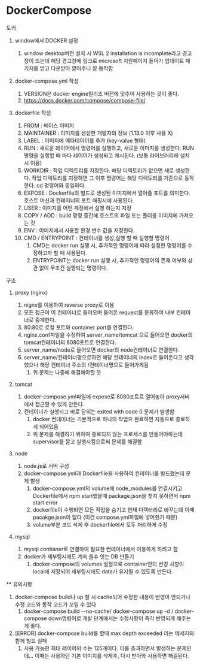 # DockerCompose
도커

1. window에서 DOCKER 설정
   1. window desktop버전 설치 시 WSL 2 installation is incomplete라고 경고창이 뜨는데 해당 경고창에 링크로 microsoft 지원페이지 들어가 업데이트 패키지를 받고 다운받아 깔아주니 잘 동작함 

2. docker-compose.yml 작성
   1. VERSION은 docker engine릴리즈 버전에 맞추어 사용하는 것이 좋다.
   2. https://docs.docker.com/compose/compose-file/
   
3. dockerfile 작성
   1. FROM : 베이스 이미지
   2. MAINTAINER : 이미지를 생성한 개발자의 정보 (1.13.0 이후 사용 X)
   3. LABEL : 이미지에 메타데이터를 추가 (key-value 형태)
   4. RUN : 새로운 레이어에서 명령어를 실행하고, 새로운 이미지를 생성한다.
      RUN 명령을 실행할 때 마다 레이어가 생성되고 캐시된다. (보통 라이브러리에 설치시 이용)
   5. WORKDIR : 작업 디렉토리를 지정한다. 해당 디렉토리가 없으면 새로 생성한다.
      작업 디렉토리를 지정하면 그 이후 명령어는 해당 디렉토리를 기준으로 동작한다.
      cd 명령어와 동일하다.
   6. EXPOSE : Dockerfile의 빌드로 생성된 이미지에서 열어줄 포트를 의미한다.
      호스트 머신과 컨테이너의 포트 매핑시에 사용된다.
   7. USER : 이미지를 어떤 계정에서 실행 하는지 지정
   8. COPY / ADD : build 명령 중간에 호스트의 파일 또는 폴더를 이미지에 가져오는 것
   9. ENV : 이미지에서 사용할 환경 변수 값을 지정한다.
   10. CMD / ENTRYPOINT : 컨테이너를 생성,실행 할 때 실행할 명령어
       1. CMD는 docker run 실행 시, 추가적인 명령어에 따라 설정한 명령어를 수정하고자 할 때 사용된다.
       2. ENTRYPOINT는 docker run 실행 시, 추가적인 명령어의 존재 여부와 상관 없이 무조건 실행되는 명령이다.

구조
1. proxy (nginx)
   1. nignx를 이용하여 reverse proxy로 이용
   2. 모든 접근이 이 컨테이너로 들어오며 들어온 request를 분류하여 내부 컨테이너로 중계한다.
   3. 80:80로 로컬 포트와 container port를 연결한다. 
   4. nginx.conf파일을 수정하여 server_name/tomcat 으로 들어오면 docker의 tomcat컨테이너의 8080포트로 연결한다.
   5. server_name/node로 들어오면 docker의 node컨테이너로 연결한다.
   6. server_name/컨테이너명으로하면 해당 컨테이너의 index로 들어온다고 생각했으나 해당 컨테이너 주소의 /컨테이너명으로 들어가게됨
      1. 위 문제는 나중에 해결해야할 듯

2. tomcat
   1. docker-compose.yml파일에 expose로 8080포트르 열어놓아 proxy서버에서 접근할 수 있게 만든다.
   2. 컨테이너가 실행되고 바로 닫히는 exited with code 0 문제가 발생함
      1. docker 컨테이너는 기본적으로 하나의 작업으 완료하면 자동으로 종료하게 되어있음
      2. 위 문제를 해결하기 위하여 종료되지 않는 프로세스를 만들어야하는데 supervisor를 깔고 실행시킴으로써 문제를 해결함

3. node
   1. node.js로 서버 구성
   2. docker-compose.yml과 Dockerfile을 사용하여 컨테이너를 빌드했는데 문제 발생
      1. docker-compose.yml의 volume에 node_modules를 연결시키고 Dockerfile에서 npm start했을때 package.json을 찾지 못하면서 npm start error
      2. dockerfile이 수행되면 모든 작업을 숨기고 현재 디렉터리로 바꾸는데 이때 pacakge.json이 없다 (이건 compose.yml파일에 넣어줬기 때문)
      3. volume부분 코드 삭제 후 dockerfile에서 모두 처리하게 수정

4. mysql
   1. mysql contianer로 연결하여 필요한 컨테이너에서 이용하게 하려고 함
   2. docker가 재부팅시에도 계속 쓸수 잇는 DB 만들기
      1. docker-compose의 volumes 설정으로 container안의 변경 사항이 local에 저장되어 재부팅시에도 data가 유지될 수 있도록 만든다.

** 유의사항
1. docker-compose build나 up 할 시 cache되어 수정한 내용이 반영이 안되거나 수정 코드와 동작 코드가 꼬일 수 있다
   1. docker-compose build --no-cache/ docker-compose up -d / docker-compose down명령어로 개발 단계에서는 수정사항이 즉각 반영되게 해주는게 좋다.
2. [ERROR] docker-compose build를 할때 max depth exceeded 라는 메세지와 함께 빌드 실패
   1. 사용 가능한 최대 레이어의 수는 125개이다. 이를 초과하면서 발생하는 문제인데...
      이때는 사용하던 기본 이미지를 삭제후, 다시 받아와 사용하면 해결된다.